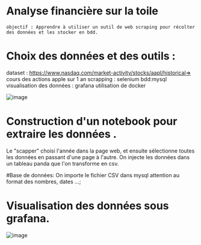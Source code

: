 # Analyse financière sur la toile

```
objectif : Apprendre à utiliser un outil de web scraping pour récolter des données et les stocker en bdd.
```

# Choix des données et des outils :

dataset : https://www.nasdaq.com/market-activity/stocks/aapl/historical=> cours des actions apple sur 1 an 
scrapping : selenium
bdd:mysql 
visualisation des données : grafana
utilisation de docker 

![image](pagewebscrappée.PNG)

# Construction d'un notebook pour extraire les données .

Le "scapper" choisi l'année dans la page web, et ensuite sélectionne toutes les données en passant d'une page à l'autre.
On injecte les données dans un tableau panda que l'on transforme en csv.


#Base de données:
On importe le fichier CSV dans mysql attention au format des nombres, dates ...;

# Visualisation des données sous grafana.
![image](pagewebscrappée.PNG)




